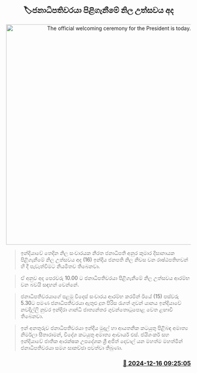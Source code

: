<p align='center'><b><h2 align='center' title='The official welcoming ceremony for the President is today.'>🏷ජනාධිපතිවරයා පිළිගැනීමේ නිල උත්සවය අද</h2></b></p>
<p align='center'><img src='https://helakuru.sgp1.cdn.digitaloceanspaces.com/esana/images/lib/anura-president-new-thumb.jpg' width='600' alt='The official welcoming ceremony for the President is today.'></p>

> ඉන්දියාවේ තෙදින නිල සංචාරයක නිරත ජනාධිපති අනුර කුමාර දිසානායක පිළිගැනීමේ නිල උත්සවය අද (16) ඉන්දීය ජනපති නිල නිවස වන රාෂ්ඨපතිභවන් හි දී පැවැත්වීමට නියමිතව තිබෙනවා.

> ඒ අනුව අද පෙරවරු 10.00 ට ජනාධිපතිවරයා පිළිගැනීමේ නිල උත්සවය ආරම්භ වන බවයි සඳහන් වෙන්නේ.

> ජනාධිපතිවරයාගේ පළමු විදෙස් සංචාරය ආරම්භ කරමින් ඊයේ (15) පස්වරු 5.30ට පමණ ජනාධිපතිවරයා ඇතුළු දූත පිරිස රැගත් ගුවන් යානය ඉන්දියාවේ නවදිල්ලි නුවර ඉන්දිරා ගාන්ධි ජාත්‍යන්තර ගුවන්තොටුපොළ වෙත ළඟාවී තිබෙනවා.

> ඉන් අනතුරුව ජනාධිපතිවරයා ඉන්දීය මුදල් හා ආයතනික කටයුතු පිළිබඳ අමාත්‍ය නිර්මලා සීතාරාමන්, විදේශ කටයුතු අමාත්‍ය ආචාර්ය එස්. ජයිශංකර් සහ ඉන්දියාවේ ජාතික ආරක්ෂක උපදේශක ශ්‍රී අජිත් දොවාල් යන මහත්ම මහත්මීන් ජනාධිපතිවරයා සමග සාකච්ඡා පවත්වා තිබුණා.



<h3 align='right'><a href='https://www.helakuru.lk/esana/p/105919/'>📅 2024-12-16 09:25:05</a></h3>
